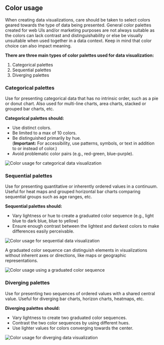 ## Color usage

When creating data visualizations, care should be taken to select colors geared towards the type of data being presented. General color palettes created for web UIs and/or marketing purposes are not always suitable as the colors can lack contrast and distinguishability or else be visually unsuitable when used together in a data context. Keep in mind that color choice can also impact meaning.

**There are three main types of color palettes used for data visualization:**

1. Categorical palettes
2. Sequential palettes
3. Diverging palettes

### Categorical palettes

Use for presenting categorical data that has no intrinsic order, such as a pie or donut chart. Also used for multi-line charts, area charts, stacked or grouped bar charts, etc.

**Categorical palettes should:**

- Use distinct colors.
- Be limited to a max of 10 colors.
- Be distinguished primarily by hue.  
  (**Important:** For accessibility, use patterns, symbols, or text in addition to or instead of color.)
- Avoid problematic color pairs (e.g., red-green, blue-purple).

![Color usage for categorical data visualization](/assets/patterns/data-visualization/color-usage/data-visualization-categorical.png)

### Sequential palettes

Use for presenting quantitative or inherently ordered values in a continuum. Useful for heat maps and grouped horizontal bar charts comparing sequential groups such as age ranges, etc.

**Sequential palettes should:**

- Vary lightness or hue to create a graduated color sequence (e.g., light blue to dark blue, blue to yellow)
- Ensure enough contrast between the lightest and darkest colors to make differences easily perceivable.

![Color usage for sequential data visualization](/assets/patterns/data-visualization/color-usage/data-visualization-sequential.png)

A graduated color sequence can distinguish elements in visualizations without inherent axes or directions, like maps or geographic representations.

![Color usage using a graduated color sequence](/assets/patterns/data-visualization/color-usage/data-visualization-graduated-sequence.png)

### Diverging palettes

Use for presenting two sequences of ordered values with a shared central value. Useful for diverging bar charts, horizon charts, heatmaps, etc.

**Diverging palettes should:**

- Vary lightness to create two graduated color sequences.
- Contrast the two color sequences by using different hues.
- Use lighter values for colors converging towards the center.

![Color usage for diverging data visualization](/assets/patterns/data-visualization/color-usage/data-visualization-diverging.png)
